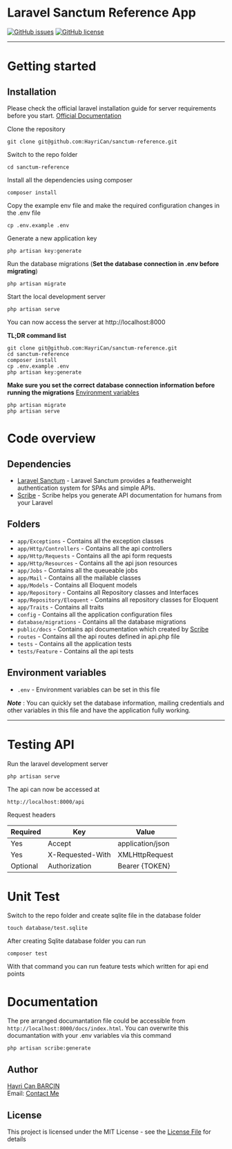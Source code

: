 # Laravel Sanctum Reference App

[![GitHub issues](https://img.shields.io/github/issues/HayriCan/sanctum-reference)](https://github.com/HayriCan/sanctum-reference/issues) [![GitHub license](https://img.shields.io/github/license/HayriCan/sanctum-reference)](https://github.com/HayriCan/sanctum-reference/blob/main/LICENSE)

----------

# Getting started

## Installation

Please check the official laravel installation guide for server requirements before you start. [Official Documentation](https://laravel.com/docs/8.x/installation)

Clone the repository

    git clone git@github.com:HayriCan/sanctum-reference.git

Switch to the repo folder

    cd sanctum-reference

Install all the dependencies using composer

    composer install

Copy the example env file and make the required configuration changes in the .env file

    cp .env.example .env

Generate a new application key

    php artisan key:generate

Run the database migrations (**Set the database connection in .env before migrating**)

    php artisan migrate

Start the local development server

    php artisan serve

You can now access the server at http://localhost:8000

**TL;DR command list**

    git clone git@github.com:HayriCan/sanctum-reference.git
    cd sanctum-reference
    composer install
    cp .env.example .env
    php artisan key:generate

**Make sure you set the correct database connection information before running the migrations** [Environment variables](#environment-variables)

    php artisan migrate
    php artisan serve

# Code overview

## Dependencies

- [Laravel Sanctum](https://github.com/laravel/sanctum) - Laravel Sanctum provides a featherweight authentication system for SPAs and simple APIs.
- [Scribe](https://github.com/knuckleswtf/scribe) - Scribe helps you generate API documentation for humans from your Laravel

## Folders

- `app/Exceptions` - Contains all the exception classes
- `app/Http/Controllers` - Contains all the api controllers
- `app/Http/Requests` - Contains all the api form requests
- `app/Http/Resources` - Contains all the api json resources
- `app/Jobs` - Contains all the queueable jobs
- `app/Mail` - Contains all the mailable classes
- `app/Models` - Contains all Eloquent models
- `app/Repository` - Contains all Repository classes and Interfaces
- `app/Repository/Eloquent` - Contains all repository classes for Eloquent
- `app/Traits` - Contains all traits
- `config` - Contains all the application configuration files
- `database/migrations` - Contains all the database migrations
- `public/docs` - Contains api documentation which created by [Scribe](https://github.com/knuckleswtf/scribe)
- `routes` - Contains all the api routes defined in api.php file
- `tests` - Contains all the application tests
- `tests/Feature` - Contains all the api tests

## Environment variables

- `.env` - Environment variables can be set in this file

***Note*** : You can quickly set the database information, mailing credentials and other variables in this file and have the application fully working.

----------

# Testing API

Run the laravel development server

    php artisan serve

The api can now be accessed at

    http://localhost:8000/api

Request headers

| **Required** 	| **Key**              	| **Value**            	|
|----------	|------------------	|------------------	|
| Yes      	| Accept     	| application/json 	|
| Yes      	| X-Requested-With 	| XMLHttpRequest   	|
| Optional 	| Authorization    	| Bearer {TOKEN}      	|


# Unit Test

Switch to the repo folder and create sqlite file in the database folder

    touch database/test.sqlite

After creating Sqlite database folder you can run 

    composer test

With that command you can run feature tests which written for api end points

# Documentation

The pre arranged documantation file could be accessible from `http://localhost:8000/docs/index.html`.
You can overwrite this documantation with your .env variables via this command
    
    php artisan scribe:generate

## Author

[Hayri Can BARÇIN]  
Email: [Contact Me]

## License

This project is licensed under the MIT License - see the [License File](LICENSE) for details

[//]: # (These are reference links used in the body of this note and get stripped out when the markdown processor does its job. There is no need to format nicely because it shouldn't be seen. Thanks SO - http://stackoverflow.com/questions/4823468/store-comments-in-markdown-syntax)
[Hayri Can BARÇIN]: <https://www.linkedin.com/in/hayricanbarcin/>
[Contact Me]: <mailto:hayricanbarcin@gmail.com>


